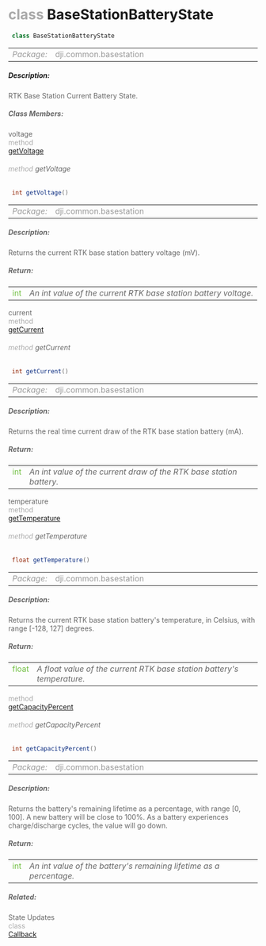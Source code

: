 <div class="article"><h1 ><font color="#AAA">class </font>BaseStationBatteryState</h1></div>

~~~java
 class BaseStationBatteryState 
~~~

<html><table class="table-supportedby"><tr valign="top"><td width=15%><font color="#999"><i>Package:</i></td><td width=85%><font color="#999">dji.common.basestation</td></tr></table></html>



##### Description:



<font color="#666">RTK Base Station Current Battery State.



##### Class Members:

<div class="api-row" id="djirtkbasestation_djirtkbasestationbatterystate_voltage"><div class="api-col left">voltage</div><div class="api-col middle" style="color:#AAA">method</div><div class="api-col right"><a class="trigger" href="#djirtkbasestation_djirtkbasestationbatterystate_voltage_inline">getVoltage</a></div></div><div class="inline-doc" id="djirtkbasestation_djirtkbasestationbatterystate_voltage_inline"

><div class="article"><h6 ><font color="#AAA">method </font>getVoltage</h6></div>

~~~java
 int getVoltage() 
~~~

<html><table class="table-supportedby"><tr valign="top"><td width=15%><font color="#999"><i>Package:</i></td><td width=85%><font color="#999">dji.common.basestation</td></tr></table></html>



##### Description:



<font color="#666">Returns the current RTK base station battery voltage (mV).



##### Return:

<html><table class="table-inline-parameters"><tr valign="top"><td><font color="#70BF41">int</td><td><font color="#666"><i>An int value of the current RTK base station battery voltage.</i></td></tr></table></html></div>

<div class="api-row" id="djirtkbasestation_djirtkbasestationbatterystate_current"><div class="api-col left">current</div><div class="api-col middle" style="color:#AAA">method</div><div class="api-col right"><a class="trigger" href="#djirtkbasestation_djirtkbasestationbatterystate_current_inline">getCurrent</a></div></div><div class="inline-doc" id="djirtkbasestation_djirtkbasestationbatterystate_current_inline"

><div class="article"><h6 ><font color="#AAA">method </font>getCurrent</h6></div>

~~~java
 int getCurrent() 
~~~

<html><table class="table-supportedby"><tr valign="top"><td width=15%><font color="#999"><i>Package:</i></td><td width=85%><font color="#999">dji.common.basestation</td></tr></table></html>



##### Description:



<font color="#666">Returns the real time current draw of the RTK base station battery (mA).



##### Return:

<html><table class="table-inline-parameters"><tr valign="top"><td><font color="#70BF41">int</td><td><font color="#666"><i>An int value of the current draw of the RTK base station battery.</i></td></tr></table></html></div>

<div class="api-row" id="djirtkbasestation_djirtkbasestationbatterystate_temperature"><div class="api-col left">temperature</div><div class="api-col middle" style="color:#AAA">method</div><div class="api-col right"><a class="trigger" href="#djirtkbasestation_djirtkbasestationbatterystate_temperature_inline">getTemperature</a></div></div><div class="inline-doc" id="djirtkbasestation_djirtkbasestationbatterystate_temperature_inline"

><div class="article"><h6 ><font color="#AAA">method </font>getTemperature</h6></div>

~~~java
 float getTemperature() 
~~~

<html><table class="table-supportedby"><tr valign="top"><td width=15%><font color="#999"><i>Package:</i></td><td width=85%><font color="#999">dji.common.basestation</td></tr></table></html>



##### Description:



<font color="#666">Returns the current RTK base station battery's temperature, in Celsius, with range [-128, 127] degrees.



##### Return:

<html><table class="table-inline-parameters"><tr valign="top"><td><font color="#70BF41">float</td><td><font color="#666"><i>A float value of the current RTK base station battery's temperature.</i></td></tr></table></html></div>

<div class="api-row" id="djirtkbasestation_djirtkbasestationbatterystate_capacitypercent"><div class="api-col left"></div><div class="api-col middle" style="color:#AAA">method</div><div class="api-col right"><a class="trigger" href="#djirtkbasestation_djirtkbasestationbatterystate_capacitypercent_inline">getCapacityPercent</a></div></div><div class="inline-doc" id="djirtkbasestation_djirtkbasestationbatterystate_capacitypercent_inline"

><div class="article"><h6 ><font color="#AAA">method </font>getCapacityPercent</h6></div>

~~~java
 int getCapacityPercent() 
~~~

<html><table class="table-supportedby"><tr valign="top"><td width=15%><font color="#999"><i>Package:</i></td><td width=85%><font color="#999">dji.common.basestation</td></tr></table></html>



##### Description:



<font color="#666">Returns the battery's remaining lifetime as a percentage, with range [0, 100]. A new battery will be close  to 100%. As a battery experiences charge/discharge cycles, the value will go down.



##### Return:

<html><table class="table-inline-parameters"><tr valign="top"><td><font color="#70BF41">int</td><td><font color="#666"><i>An int value of the battery's remaining lifetime as a percentage.</i></td></tr></table></html></div>



##### Related:

<div class="api-row" id="djirtkbasestation_djirtkbasestationbatterystatecallbackinterface"><div class="api-col left">State Updates</div><div class="api-col middle" style="color:#AAA">class</div><div class="api-col right"><a href="/Components/RTKBaseStation/DJIRTKBaseStation_DJIRTKBaseStationBatteryStateCallbackInterface.html">Callback</a></div></div>
